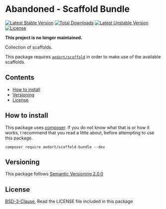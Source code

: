 # Abandoned - Scaffold Bundle

[![Latest Stable Version](https://poser.pugx.org/aedart/scaffold-bundle/v/stable)](https://packagist.org/packages/aedart/scaffold-bundle)
[![Total Downloads](https://poser.pugx.org/aedart/scaffold-bundle/downloads)](https://packagist.org/packages/aedart/scaffold-bundle)
[![Latest Unstable Version](https://poser.pugx.org/aedart/scaffold-bundle/v/unstable)](https://packagist.org/packages/aedart/scaffold-bundle)
[![License](https://poser.pugx.org/aedart/scaffold-bundle/license)](https://packagist.org/packages/aedart/scaffold-bundle)

**This project is no longer maintained.**

Collection of scaffolds.

This package requires [`aedart/scaffold`](https://github.com/aedart/scaffold) in order to make use of the available scaffolds.

## Contents

* [How to install](#how-to-install)
* [Versioning](#versioning)
* [License](#license)

## How to install

This package uses [composer](https://getcomposer.org/). If you do not know what that is or how it works, I recommend that you read a little about, before attempting to use this package.

```console
composer require aedart/scaffold-bundle --dev
```

## Versioning

This package follows [Semantic Versioning 2.0.0](http://semver.org/)

## License

[BSD-3-Clause](http://spdx.org/licenses/BSD-3-Clause), Read the LICENSE file included in this package
